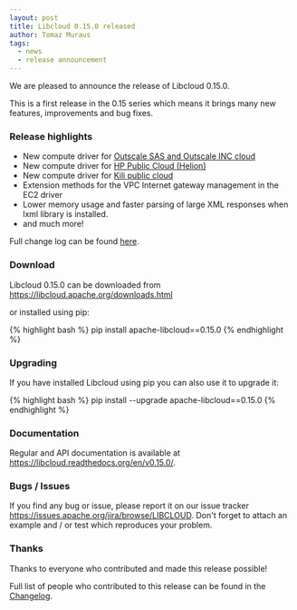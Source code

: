 ```yaml
---
layout: post
title: Libcloud 0.15.0 released
author: Tomaz Muraus
tags:
  - news
  - release announcement
---
```


We are pleased to announce the release of Libcloud 0.15.0.

This is a first release in the 0.15 series which means it brings many
new features, improvements and bug fixes.

### Release highlights

* New compute driver for [Outscale SAS and Outscale INC cloud][3]
* New compute driver for [HP Public Cloud (Helion)][4]
* New compute driver for [Kili public cloud][5]
* Extension methods for the VPC Internet gateway management in the EC2 driver
* Lower memory usage and faster parsing of large XML responses when lxml
  library is installed.
* and much more!

Full change log can be found [here][2].

### Download

Libcloud 0.15.0 can be downloaded from
<https://libcloud.apache.org/downloads.html>

or installed using pip:

{% highlight bash %}
pip install apache-libcloud==0.15.0
{% endhighlight %}

### Upgrading

If you have installed Libcloud using pip you can also use it to upgrade it:

{% highlight bash %}
pip install --upgrade apache-libcloud==0.15.0
{% endhighlight %}

### Documentation

Regular and API documentation is available at
<https://libcloud.readthedocs.org/en/v0.15.0/>.

### Bugs / Issues

If you find any bug or issue, please report it on our issue tracker
<https://issues.apache.org/jira/browse/LIBCLOUD>. Don't forget to attach an
example and / or test which reproduces your problem.

### Thanks

Thanks to everyone who contributed and made this release possible!

Full list of people who contributed to this release can be found in the
[Changelog][2].

[1]: http://mail-archives.us.apache.org/mod_mbox/www-announce/201312.mbox/%3CCAJMHEmJSMN071Xfv8ikLepH_KY-Mkm48e2Qe02FqqFtQaCtfsA@mail.gmail.com%3E
[2]: https://libcloud.readthedocs.org/en/latest/changelog.html#changes-with-apache-libcloud-0-15-0
[3]: https://www.outscale.com/en/
[4]: http://www.hpcloud.com/
[5]: http://kili.io/
